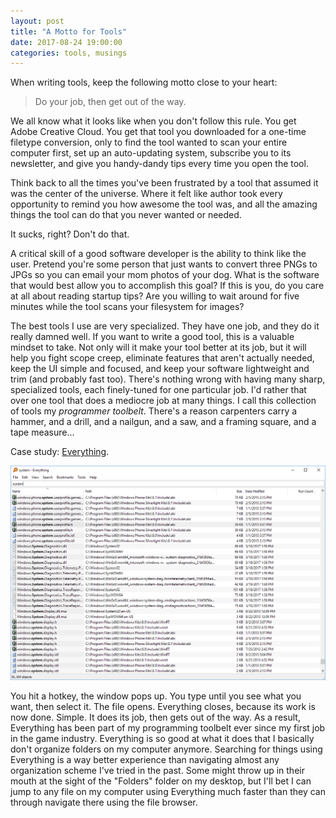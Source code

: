```yaml
---
layout: post
title: "A Motto for Tools"
date: 2017-08-24 19:00:00
categories: tools, musings
---
```

When writing tools, keep the following motto close to your heart:

> Do your job, then get out of the way.

We all know what it looks like when you don't follow this rule. You get Adobe Creative Cloud. You get that tool you downloaded for a one-time filetype conversion, only to find the tool wanted to scan your entire computer first, set up an auto-updating system, subscribe you to its newsletter, and give you handy-dandy tips every time you open the tool.

Think back to all the times you've been frustrated by a tool that assumed it was the center of the universe. Where it felt like author took every opportunity to remind you how awesome the tool was, and all the amazing things the tool can do that you never wanted or needed.

It sucks, right? Don't do that.

A critical skill of a good software developer is the ability to think like the user. Pretend you're some person that just wants to convert three PNGs to JPGs so you can email your mom photos of your dog. What is the software that would best allow you to accomplish this goal? If this is you, do you care at all about reading startup tips? Are you willing to wait around for five minutes while the tool scans your filesystem for images?

The best tools I use are very specialized. They have one job, and they do it really damned well. If you want to write a good tool, this is a valuable mindset to take. Not only will it make your tool better at its job, but it will help you fight scope creep, eliminate features that aren't actually needed, keep the UI simple and focused, and keep your software lightweight and trim (and probably fast too). There's nothing wrong with having many sharp, specialized tools, each finely-tuned for one particular job. I'd rather that over one tool that does a mediocre job at many things. I call this collection of tools my _programmer toolbelt_. There's a reason carpenters carry a hammer, and a drill, and a nailgun, and a saw, and a framing square, and a tape measure...

Case study: [Everything](http://www.voidtools.com).

![Everything](/assets/images/Everything.png "Screenshot of Everything")

You hit a hotkey, the window pops up. You type until you see what you want, then select it. The file opens. Everything closes, because its work is now done. Simple. It does its job, then gets out of the way. As a result, Everything has been part of my programming toolbelt ever since my first job in the game industry. Everything is so good at what it does that I basically don't organize folders on my computer anymore. Searching for things using Everything is a way better experience than navigating almost any organization scheme I've tried in the past. Some might throw up in their mouth at the sight of the "Folders" folder on my desktop, but I'll bet I can jump to any file on my computer using Everything much faster than they can through navigate there using the file browser.
